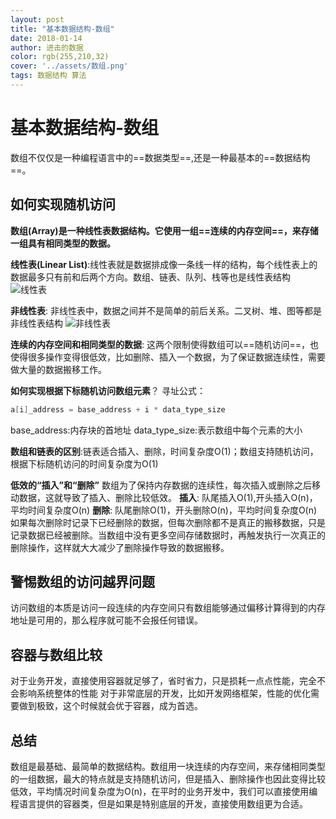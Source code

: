 ```yaml
---
layout: post
title: "基本数据结构-数组"
date: 2018-01-14
author: 进击的数据
color: rgb(255,210,32)
cover: '../assets/数组.png'
tags: 数据结构 算法
---
```

# 基本数据结构-数组
数组不仅仅是一种编程语言中的==数据类型==,还是一种最基本的==数据结构==。

## 如何实现随机访问
**数组(Array)是一种线性表数据结构。它使用一组==连续的内存空间==，来存储一组具有相同类型的数据。**

**线性表(Linear List)**:线性表就是数据排成像一条线一样的结构，每个线性表上的数据最多只有前和后两个方向。数组、链表、队列、栈等也是线性表结构
![线性表](https://lh3.googleusercontent.com/-JXcJrvOxZHU/XDx_45eDuOI/AAAAAAAAAFQ/n9rBIU_XscMUAgmlbJsvvdXakJqBwawYQCHMYCw/I/15474687699957.jpg)

**非线性表**: 非线性表中，数据之间并不是简单的前后关系。二叉树、堆、图等都是非线性表结构
![非线性表](https://lh3.googleusercontent.com/-kFpyhtHxqNg/XDx_-e87qMI/AAAAAAAAAFU/bWtFiSAvmW83MYrcJUReCCB9pm88FfpbwCHMYCw/I/15474687922603.jpg)

**连续的内存空间和相同类型的数据**: 这两个限制使得数组可以==随机访问==，也使得很多操作变得很低效，比如删除、插入一个数据，为了保证数据连续性，需要做大量的数据搬移工作。

**如何实现根据下标随机访问数组元素**？
寻址公式：
```java
a[i]_address = base_address + i * data_type_size
```
base_address:内存块的首地址 data_type_size:表示数组中每个元素的大小

**数组和链表的区别**:链表适合插入、删除，时间复杂度O(1)；数组支持随机访问，根据下标随机访问的时间复杂度为O(1)

**低效的“插入”和“删除”**
数组为了保持内存数据的连续性，每次插入或删除之后移动数据，这就导致了插入、删除比较低效。
**插入**: 队尾插入O(1),开头插入O(n)，平均时间复杂度O(n)
**删除**: 队尾删除O(1)，开头删除O(n)，平均时间复杂度O(n)
如果每次删除时记录下已经删除的数据，但每次删除都不是真正的搬移数据，只是记录数据已经被删除。当数组中没有更多空间存储数据时，再触发执行一次真正的删除操作，这样就大大减少了删除操作导致的数据搬移。

## 警惕数组的访问越界问题
访问数组的本质是访问一段连续的内存空间只有数组能够通过偏移计算得到的内存地址是可用的，那么程序就可能不会报任何错误。

## 容器与数组比较
对于业务开发，直接使用容器就足够了，省时省力，只是损耗一点点性能，完全不会影响系统整体的性能
对于非常底层的开发，比如开发网络框架，性能的优化需要做到极致，这个时候就会优于容器，成为首选。

## 总结
数组是最基础、最简单的数据结构。数组用一块连续的内存空间，来存储相同类型的一组数据，最大的特点就是支持随机访问，但是插入、删除操作也因此变得比较低效，平均情况时间复杂度为O(n)，在平时的业务开发中，我们可以直接使用编程语言提供的容器类，但是如果是特别底层的开发，直接使用数组更为合适。

